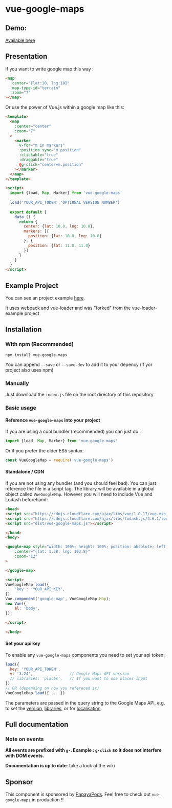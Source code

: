 # vue-google-maps

## Demo:

[Available here](http://guillaumeleclerc.github.io/vue-google-maps-example/)

## Presentation

If you want to write google map this way : 

```html
<map
  :center="{lat:10, lng:10}"
  :map-type-id="terrain"
  :zoom="7"
></map>
```

Or use the power of Vue.js within a google map like this:
```html
<template>
  <map
    :center="center"
    :zoom="7"
  >
    <marker 
      v-for="m in markers"
      :position.sync="m.position"
      :clickable="true"
      :draggable="true"
      @g-click="center=m.position"
    ></marker>
  </map>
</template>

<script>
  import {load, Map, Marker} from 'vue-google-maps'
  
  load('YOUR_API_TOKEN','OPTIONAL VERSION NUMBER')
  
  export default {
    data () {
      return {
        center: {lat: 10.0, lng: 10.0},
        markers: [{
          position: {lat: 10.0, lng: 10.0}
        }, {
          position: {lat: 11.0, 11.0}
        }]
      }
    }
  }
</script>
```

## Example Project 

You can see an project example [here](https://github.com/GuillaumeLeclerc/vue-google-maps-example).

It uses webpack and vue-loader and was "forked" from the vue-loader-example project

## Installation

### With npm (Recommended)

```
npm install vue-google-maps
```

You can append `--save` or `--save-dev` to add it to your depency (if yor project also uses npm)

### Manually

Just download the `index.js` file on the root directory of this repository

### Basic usage

#### Reference `vue-google-maps` into your project

If you are using a cool bundler (recommended) you can just do : 

```javascript
import {load, Map, Marker} from 'vue-google-maps'
```

Or if you prefer the older ES5 syntax:

```javascript
const VueGoogleMap = require('vue-google-maps')
```

#### Standalone / CDN

If you are not using any bundler (and you should feel bad). You can just reference the file in a script tag.
The library will be available in a global object called `VueGoogleMap`.
However you will need to include Vue and Lodash beforehand:

```html
<head>
<script src="https://cdnjs.cloudflare.com/ajax/libs/vue/1.0.17/vue.min.js"></script>
<script src="https://cdnjs.cloudflare.com/ajax/libs/lodash.js/4.6.1/lodash.min.js"></script>
<script src="dist/vue-google-maps.js"></script>

</head>
<body>

<google-map style="width: 100%; height: 100%; position: absolute; left:0; top:0"
    :center="{lat: 1.38, lng: 103.8}"
    :zoom="12"
>

</google-map>

<script>
VueGoogleMap.load({
    'key': 'YOUR_API_KEY',
})
Vue.component('google-map', VueGoogleMap.Map);
new Vue({
    el: 'body',
});

</script>

</body>
```

#### Set your api key

To enable any `vue-google-maps` components you need to set your api token:

```javascript
load({
  key: 'YOUR_API_TOKEN',
  v: '3.24',                // Google Maps API version
  // libraries: 'places',   // If you want to use places input
})
// OR (depending on how you refereced it)
VueGoogleMap.load({ ... })
```

The parameters are passed in the query string to the Google Maps API, e.g. to set the [version](https://developers.google.com/maps/documentation/javascript/versions#version-rollover-and-version-types),
[libraries](https://developers.google.com/maps/documentation/javascript/libraries),
or for [localisation](https://developers.google.com/maps/documentation/javascript/basics).

## Full documentation

### Note on events

__All events are prefixed with `g-`. Example : `g-click` so it does not interfere with DOM events.__

__Documentation is up to date__: take a look at the wiki

## Sponsor

This component is sponsored by [PapayaPods](http://en.papayapods.com). Feel free to check out `vue-google-maps` in production !!
